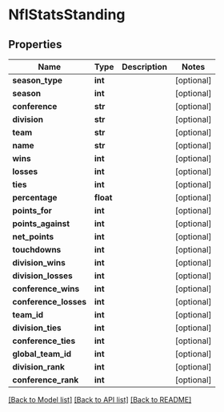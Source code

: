 # NflStatsStanding

## Properties
Name | Type | Description | Notes
------------ | ------------- | ------------- | -------------
**season_type** | **int** |  | [optional] 
**season** | **int** |  | [optional] 
**conference** | **str** |  | [optional] 
**division** | **str** |  | [optional] 
**team** | **str** |  | [optional] 
**name** | **str** |  | [optional] 
**wins** | **int** |  | [optional] 
**losses** | **int** |  | [optional] 
**ties** | **int** |  | [optional] 
**percentage** | **float** |  | [optional] 
**points_for** | **int** |  | [optional] 
**points_against** | **int** |  | [optional] 
**net_points** | **int** |  | [optional] 
**touchdowns** | **int** |  | [optional] 
**division_wins** | **int** |  | [optional] 
**division_losses** | **int** |  | [optional] 
**conference_wins** | **int** |  | [optional] 
**conference_losses** | **int** |  | [optional] 
**team_id** | **int** |  | [optional] 
**division_ties** | **int** |  | [optional] 
**conference_ties** | **int** |  | [optional] 
**global_team_id** | **int** |  | [optional] 
**division_rank** | **int** |  | [optional] 
**conference_rank** | **int** |  | [optional] 

[[Back to Model list]](../README.md#documentation-for-models) [[Back to API list]](../README.md#documentation-for-api-endpoints) [[Back to README]](../README.md)

